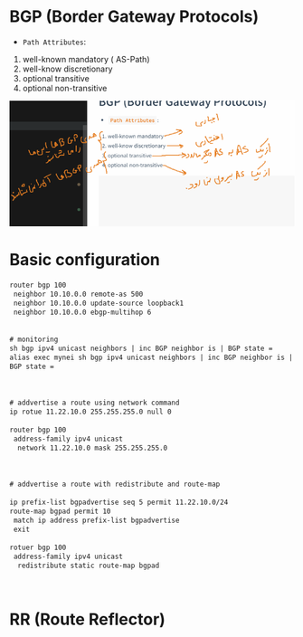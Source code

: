 # BGP (Border Gateway Protocols)
* `Path Attributes`:
1. well-known mandatory ( AS-Path)
2. well-know discretionary
3. optional transitive
4. optional non-transitive

![img](1.png)

# Basic configuration

```
router bgp 100
 neighbor 10.10.0.0 remote-as 500
 neighbor 10.10.0.0 update-source loopback1 
 neighbor 10.10.0.0 ebgp-multihop 6


# monitoring
sh bgp ipv4 unicast neighbors | inc BGP neighbor is | BGP state =
alias exec mynei sh bgp ipv4 unicast neighbors | inc BGP neighbor is | BGP state =



# addvertise a route using network command
ip rotue 11.22.10.0 255.255.255.0 null 0

router bgp 100
 address-family ipv4 unicast
  network 11.22.10.0 mask 255.255.255.0



# addvertise a route with redistribute and route-map

ip prefix-list bgpadvertise seq 5 permit 11.22.10.0/24
route-map bgpad permit 10
 match ip address prefix-list bgpadvertise
 exit

rotuer bgp 100
 address-family ipv4 unicast
  redistribute static route-map bgpad



```



# RR (Route Reflector)


```




```